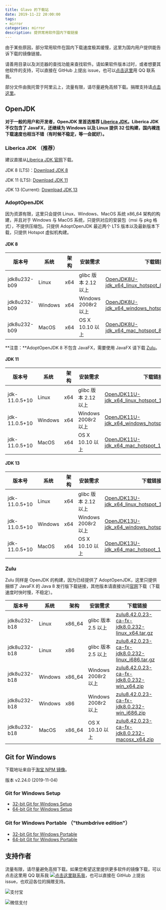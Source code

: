 ```yaml
---
title: Glavo 的下载站
date: 2019-11-22 20:00:00
tags:
- mirror
categories: mirror
description: 提供常用软件国内下载链接
---
```


由于某些原因，部分常用软件在国内下载速度极其缓慢，这里为国内用户提供能告诉下载的镜像链接。

请善用目录以及浏览器的查找功能来查找软件。请如果软件版本过时，或者想要其他软件的支持，可以直接在 GitHub 上提出 issue，也可以[点击这里](http://wpa.qq.com/msgrd?v=3&uin=360736041&site=qq&menu=yes)用 QQ 联系我。

部分文件由我托管于阿里云上，流量有限，请尽量避免高频下载。捐赠支持请[点击这里](#支持作者)。


## OpenJDK

**对于一般的用户和开发者，OpenJDK 里首选推荐 [Liberica JDK](https://bell-sw.com/)。Liberica JDK 不仅包含了 JavaFX，还继续为 Windows 以及 Linux 提供 32 位构建，国内裸连下载速度也相当不错（有时候不稳定，等一会就好）。** 

### Liberica JDK （推荐）

建议直接从[Liberica JDK 官网](https://bell-sw.com/)下载。

JDK 8 (LTS)：[Download JDK 8](https://bell-sw.com/java8)

JDK 11 (LTS): [Download JDK 11](https://bell-sw.com/java11)

JDK 13 (Current): [Download JDK 13](https://bell-sw.com/java13)



### AdoptOpenJDK

因为资源有限，这里只会提供 Linux、Windows、MacOS 系统 x86_64 架构的构建，并且对于 Windows 与 MacOS 系统，只提供对应的安装包（msi 与 pkg 格式），不提供压缩包。只提供 AdoptOpenJDK 最近两个 LTS 版本以及最新版本下载，只提供 Hotspot 虚拟机构建。

#### JDK 8

| 版本号       | 系统    | 架构 | 安装需求             | 下载链接                                                     |
| ------------ | ------- | ---- | -------------------- | ------------------------------------------------------------ |
| jdk8u232-b09 | Linux   | x64  | glibc 版本 2.12 以上 | [OpenJDK8U-jdk_x64_linux_hotspot_8u232b09.tar.gz](https://glavo-mirrors.oss-cn-beijing.aliyuncs.com/AdoptOpenJDK/OpenJDK8U-jdk_x64_linux_hotspot_8u232b09.tar.gz) |
| jdk8u232-b09 | Windows | x64  | Windows 2008r2 以上  | [OpenJDK8U-jdk_x64_windows_hotspot_8u232b09.msi](https://glavo-mirrors.oss-cn-beijing.aliyuncs.com/AdoptOpenJDK/OpenJDK8U-jdk_x64_windows_hotspot_8u232b09.msi) |
| jdk8u232-b09 | MacOS   | x64  | OS X 10.10 以上      | [OpenJDK8U-jdk_x64_mac_hotspot_8u232b09.pkg](https://glavo-mirrors.oss-cn-beijing.aliyuncs.com/AdoptOpenJDK/OpenJDK8U-jdk_x64_mac_hotspot_8u232b09.pkg) |

**注意：**AdoptOpenJDK 8 不包含 JavaFX，需要使用 JavaFX 请下载 [Zulu](#Zulu)。



#### JDK 11

| 版本号        | 系统    | 架构 | 安装需求             | 下载链接                                                     |
| ------------- | ------- | ---- | -------------------- | ------------------------------------------------------------ |
| jdk-11.0.5+10 | Linux   | x64  | glibc 版本 2.12 以上 | [OpenJDK11U-jdk_x64_linux_hotspot_11.0.5_10.tar.gz](https://glavo-mirrors.oss-cn-beijing.aliyuncs.com/AdoptOpenJDK/OpenJDK11U-jdk_x64_linux_hotspot_11.0.5_10.tar.gz) |
| jdk-11.0.5+10 | Windows | x64  | Windows 2008r2 以上  | [OpenJDK11U-jdk_x64_windows_hotspot_11.0.5_10.msi](https://glavo-mirrors.oss-cn-beijing.aliyuncs.com/AdoptOpenJDK/OpenJDK11U-jdk_x64_windows_hotspot_11.0.5_10.msi) |
| jdk-11.0.5+10 | MacOS   | x64  | OS X 10.10 以上      | [OpenJDK11U-jdk_x64_mac_hotspot_11.0.5_10.pkg](https://glavo-mirrors.oss-cn-beijing.aliyuncs.com/AdoptOpenJDK/OpenJDK11U-jdk_x64_mac_hotspot_11.0.5_10.pkg) |


#### JDK 13

| 版本号        | 系统    | 架构 | 安装需求             | 下载链接                                                     |
| ------------- | ------- | ---- | -------------------- | ------------------------------------------------------------ |
| jdk-11.0.5+10 | Linux   | x64  | glibc 版本 2.12 以上 | [OpenJDK13U-jdk_x64_linux_hotspot_13.0.1_9.tar.gz](https://glavo-mirrors.oss-cn-beijing.aliyuncs.com/AdoptOpenJDK/OpenJDK13U-jdk_x64_linux_hotspot_13.0.1_9.tar.gz) |
| jdk-11.0.5+10 | Windows | x64  | Windows 2008r2 以上  | [OpenJDK13U-jdk_x64_windows_hotspot_13.0.1_9.msi](https://glavo-mirrors.oss-cn-beijing.aliyuncs.com/AdoptOpenJDK/OpenJDK13U-jdk_x64_windows_hotspot_13.0.1_9.msi) |
| jdk-11.0.5+10 | MacOS   | x64  | OS X 10.10 以上      | [OpenJDK13U-jdk_x64_mac_hotspot_13.0.1_9.pkg](https://glavo-mirrors.oss-cn-beijing.aliyuncs.com/AdoptOpenJDK/OpenJDK13U-jdk_x64_mac_hotspot_13.0.1_9.pkg) |



### Zulu

Zulu 同样是 OpenJDK 的构建，因为已经提供了 AdoptOpenJDK，这里只提供捆绑了 JavaFX 的 Java 8 发行版下载链接，其他版本请直接访问[官网]( https://www.azul.com/downloads/zulu-community/ )下载（下载速度时快时慢，不稳定）。

| 版本号       | 系统    | 架构   | 安装需求            | 下载链接                                                     |
| ------------ | ------- | ------ | ------------------- | ------------------------------------------------------------ |
| jdk8u232-b18 | Linux   | x86_64 | glibc 版本 2.5 以上 | [zulu8.42.0.23-ca-fx-jdk8.0.232-linux_x64.tar.gz](https://glavo-mirrors.oss-cn-beijing.aliyuncs.com/Zulu/zulu8.42.0.23-ca-fx-jdk8.0.232-linux_x64.tar.gz) |
| jdk8u232-b18 | Linux   | x86    | glibc 版本 2.5 以上 | [zulu8.42.0.23-ca-fx-jdk8.0.232-linux_i686.tar.gz](https://glavo-mirrors.oss-cn-beijing.aliyuncs.com/Zulu/zulu8.42.0.23-ca-fx-jdk8.0.232-linux_i686.tar.gz) |
| jdk8u232-b18 | Windows | x86_64 | Windows 2008r2 以上 | [zulu8.42.0.23-ca-fx-jdk8.0.232-win_x64.zip](https://glavo-mirrors.oss-cn-beijing.aliyuncs.com/Zulu/zulu8.42.0.23-ca-fx-jdk8.0.232-win_x64.zip) |
| jdk8u232-b18 | Windows | x86    | Windows 2008r2 以上 | [zulu8.42.0.23-ca-fx-jdk8.0.232-win_i686.zip](https://glavo-mirrors.oss-cn-beijing.aliyuncs.com/Zulu/zulu8.42.0.23-ca-fx-jdk8.0.232-win_i686.zip) |
| jdk8u232-b18 | MacOS   | x86_64 | OS X 10.10 以上     | [zulu8.42.0.23-ca-fx-jdk8.0.232-macosx_x64.zip](https://glavo-mirrors.oss-cn-beijing.aliyuncs.com/Zulu/zulu8.42.0.23-ca-fx-jdk8.0.232-macosx_x64.zip) |



## Git for Windows

下载地址来自于[淘宝 NPM 镜像]( https://npm.taobao.org/mirrors/git-for-windows/ )。

版本 v2.24.0 (2019-11-04)

### Git for Windows Setup

* [32-bit Git for Windows Setup](https://npm.taobao.org/mirrors/git-for-windows/v2.24.0.windows.1/Git-2.24.0-32-bit.exe)
* [64-bit Git for Windows Setup](https://npm.taobao.org/mirrors/git-for-windows/v2.24.0.windows.1/Git-2.24.0-64-bit.exe)

### Git for Windows Portable （"thumbdrive edition"）

* [32-bit Git for Windows Portable](https://npm.taobao.org/mirrors/git-for-windows/v2.24.0.windows.1/PortableGit-2.24.0-32-bit.7z.exe)
* [64-bit Git for Windows Portable](https://npm.taobao.org/mirrors/git-for-windows/v2.24.0.windows.1/PortableGit-2.24.0-64-bit.7z.exe)



## 支持作者

流量有限，请尽量避免高频下载。如果您希望这里提供更多软件的镜像下载，可以点击这里用 QQ 联系我 <a target="_blank" href="http://wpa.qq.com/msgrd?v=3&uin=360736041&site=qq&menu=yes"><img border="0" src="http://wpa.qq.com/pa?p=2:360736041:52" alt="点击这里联系我"/></a>，也可以直接在 GitHub 上提出 issue，也欢迎各位的捐赠支持。

![支付宝](https://www.glavo.org/assets/img/alipay.png)

![微信支付](https://www.glavo.org/assets/img/weixinpay.png)
